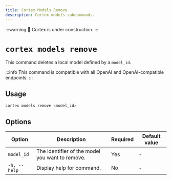 ```yaml
---
title: Cortex Models Remove
description: Cortex models subcommands.
---
```


:::warning
🚧 Cortex is under construction.
:::

# `cortex models remove`

This command deletes a local model defined by a `model_id`.

:::info
This command is compatible with all OpenAI and OpenAI-compatible endpoints.
:::

## Usage

```bash
cortex models remove <model_id>
```

## Options
| Option                    | Description                                                                 | Required | Default value        |
|---------------------------|-----------------------------------------------------------------------------|----------|----------------------|
| `model_id`  | The identifier of the model you want to remove. | Yes      | - |
| `-h, --help`              | Display help for command.                                                   | No       |          -            |


